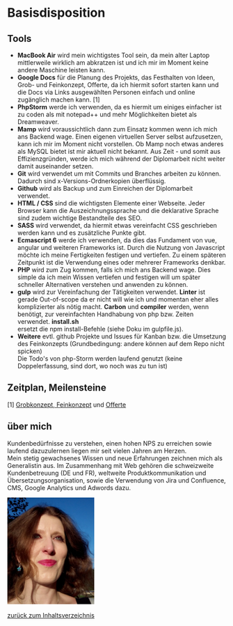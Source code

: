 # Basisdisposition  
## Tools  
 - **MacBook Air** wird mein wichtigstes Tool sein, da 
 mein alter Laptop mittlerweile wirklich am abkratzen
  ist und ich mir im Moment keine andere Maschine
  leisten kann.  
 - **Google Docs** für die Planung des Projekts, das 
 Festhalten von Ideen, Grob- und
  Feinkonzept, Offerte, da ich hiermit sofort starten kann 
  und die Docs via Links ausgewählten Personen einfach und
  online zugänglich machen kann. [1]  
 - **PhpStorm** werde ich verwenden, da es hiermit um einiges
  einfacher ist zu coden als mit notepad++ und mehr
  Möglichkeiten bietet als Dreamweaver.  
 - **Mamp** wird voraussichtlich dann zum Einsatz kommen
  wenn ich mich ans Backend wage. Einen eigenen virtuellen
  Server selbst aufzusetzen, kann ich mir im Moment nicht
  vorstellen. Ob Mamp noch etwas anderes als MySQL bietet
  ist mir aktuell nicht bekannt. Aus Zeit - und somit aus
  Effizienzgründen, werde ich mich während
  der Diplomarbeit nicht weiter damit auseinander setzen.  
 - **Git** wird verwendet um mit Commits und Branches
  arbeiten zu können. Dadurch sind x-Versions-Ordnerkopien 
  überflüssig.  
 - **Github** wird als Backup und zum Einreichen der 
  Diplomarbeit verwendet.  
 - **HTML / CSS** sind die wichtigsten Elemente einer Webseite. 
  Jeder Browser kann die Auszeichnungssprache und die deklarative
  Sprache sind zudem wichtige Bestandteile des SEO.  
 - **SASS** wird verwendet, da hiermit etwas vereinfacht
  CSS geschrieben werden kann und es zusätzliche Punkte 
  gibt.  
 - **Ecmascript 6** werde ich verwenden, da dies das Fundament 
  von vue, angular und weiteren Frameworks ist. Durch die Nutzung 
  von Javascript möchte ich meine Fertigkeiten festigen und
  vertiefen. Zu einem späteren Zeitpunkt ist die Verwendung
  eines oder mehrerer Frameworks denkbar.  
- **PHP** wird zum Zug kommen, falls ich mich ans Backend wage.
 Dies simple da ich mein Wissen vertiefen und festigen will um
 später schneller Alternativen verstehen und anwenden zu 
 können.  
- **gulp** wird zur Vereinfachung der Tätigkeiten 
 verwendet. **Linter** ist gerade Out-of-scope da er nicht will
 wie ich und momentan eher alles komplizierter als nötig macht.
 **Carbon** und **compiler** werden, wenn benötigt, zur vereinfachten
  Handhabung von php bzw. Zeiten verwendet. **install.sh**  
  ersetzt die npm install-Befehle (siehe Doku im gulpfile.js).  
- **Weitere** evtl. github Projekte und Issues 
 für Kanban bzw. die Umsetzung des Feinkonzepts (Grundbedingung:
 andere können auf dem Repo nicht spicken)  
 Die Todo's von php-Storm werden laufend genutzt (keine
  Doppelerfassung, sind dort, wo noch was zu tun ist)  


## Zeitplan, Meilensteine  
[1] [Grobkonzept, Feinkonzept](https://docs.google.com/spreadsheets/d/1eV_7Tlo0QKG4BIn0B93sUNnICly4tzJ4m1kySTdQwCs/edit?usp=sharing)
 und [Offerte](https://docs.google.com/document/d/1dCjLOwE2s_naJFpOfdwf1nAEW1BeifqMymJoFDwuWrs/edit?usp=sharing)  
   
   
## über mich  
Kundenbedürfnisse zu verstehen, einen hohen NPS zu erreichen sowie 
laufend dazuzulernen liegen mir seit vielen Jahren am Herzen.  
Mein stetig gewachsenes Wissen und neue Erfahrungen zeichnen mich 
als Generalistin aus. Im Zusammenhang mit Web gehören 
die schweizweite Kundenbetreuung (DE und FR), 
weltweite Produktkommunikation und Übersetzungsorganisation,
sowie die Verwendung von Jira und Confluence, CMS, Google 
Analytics und Adwords dazu.  
 
![Marina](assets/marina.jpg)     

[zurück zum Inhaltsverzeichnis](../README.md)  